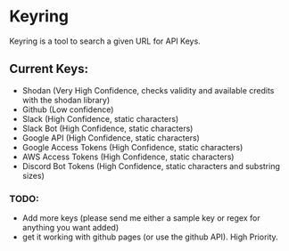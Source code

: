 # Keyring
Keyring is a tool to search a given URL for API Keys.

## Current Keys:
- Shodan (Very High Confidence, checks validity and available credits with the shodan library)
- Github (Low confidence)
- Slack (High Confidence, static characters)
- Slack Bot (High Confidence, static characters)
- Google API (High Confidence, static characters)
- Google Access Tokens (High Confidence, static characters)
- AWS Access Tokens (High Confidence, static characters)
- Discord Bot Tokens (High Confidence, static characters and substring sizes)
### TODO:
- Add more keys (please send me either a sample key or regex for anything you want added)
- get it working with github pages (or use the github API). High Priority.
